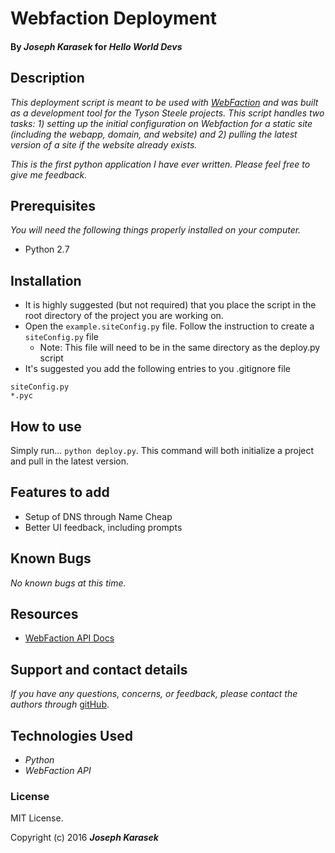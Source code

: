 # Webfaction Deployment
#### By _**Joseph Karasek**_ for _**Hello World Devs**_

## Description

_This deployment script is meant to be used with [WebFaction](https://www.webfaction.com/) and was built as a development tool for the Tyson Steele projects. This script handles two tasks: 1) setting up the initial configuration on Webfaction for a static site (including the webapp, domain, and website) and 2) pulling the latest version of a site if the website already exists._

_This is the first python application I have ever written. Please feel free to give me feedback._

## Prerequisites

_You will need the following things properly installed on your computer._

* Python 2.7

## Installation

* It is highly suggested (but not required) that you place the script in the root directory of the project you are working on.
* Open the `example.siteConfig.py` file. Follow the instruction to create a `siteConfig.py` file
  * Note: This file will need to be in the same directory as the deploy.py script
* It's suggested you add the following entries to you .gitignore file
```
siteConfig.py
*.pyc
```

## How to use

Simply run... `python deploy.py`. This command will both initialize a project and pull in the latest version.

## Features to add

* Setup of DNS through Name Cheap
* Better UI feedback, including prompts

## Known Bugs

_No known bugs at this time._

## Resources

* [WebFaction API Docs](https://docs.webfaction.com/xmlrpc-api/apiref.html)

## Support and contact details

_If you have any questions, concerns, or feedback, please contact the authors through_ [gitHub](https://github.com/joekarasek/).

## Technologies Used

* _Python_
* _WebFaction API_

### License

MIT License.

Copyright (c) 2016 **_Joseph Karasek_**
